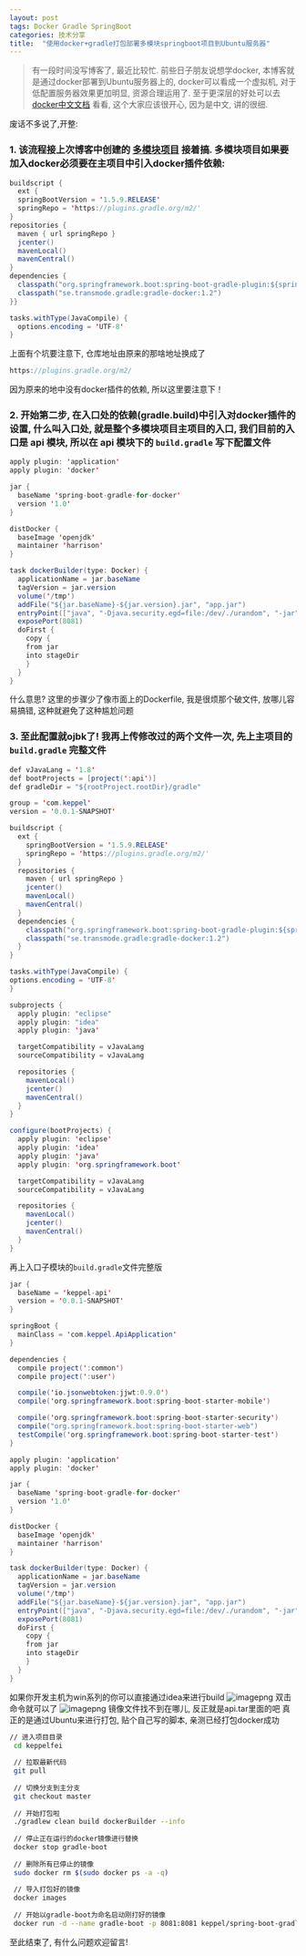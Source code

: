 ```yaml
---
layout: post
tags: Docker Gradle SpringBoot
categories: 技术分享
title:  "使用docker+gradle打包部署多模块springboot项目到Ubuntu服务器"
---
```


> 有一段时间没写博客了, 最近比较忙. 前些日子朋友说想学docker, 本博客就是通过docker部署到Ubuntu服务器上的, docker可以看成一个虚拟机, 对于低配置服务器效果更加明显, 资源合理运用了. 至于更深层的好处可以去[docker中文文档](http://docs.docker-cn.com/) 看看, 这个大家应该很开心, 因为是中文, 讲的很细.

废话不多说了,开整:

### 1. 该流程接上次博客中创建的 [多模块项目](https://www.keppel.fun/articles/2018/11/23/1542977710422.html) 接着搞. 多模块项目如果要加入docker必须要在主项目中引入docker插件依赖:

```java
buildscript {
  ext {
  springBootVersion = '1.5.9.RELEASE'
  springRepo = 'https://plugins.gradle.org/m2/'
}
repositories {
  maven { url springRepo }
  jcenter()
  mavenLocal()
  mavenCentral()
}  
dependencies {
  classpath("org.springframework.boot:spring-boot-gradle-plugin:${springBootVersion}")
  classpath("se.transmode.gradle:gradle-docker:1.2")
}}

tasks.withType(JavaCompile) {
  options.encoding = 'UTF-8'
}
```

上面有个坑要注意下, 仓库地址由原来的那啥地址换成了

```java
https://plugins.gradle.org/m2/
```

因为原来的地中没有docker插件的依赖, 所以这里要注意下！

### 2. 开始第二步, 在入口处的依赖(gradle.build)中引入对docker插件的设置, 什么叫入口处, 就是整个多模块项目主项目的入口, 我们目前的入口是 **api** 模块, 所以在 api 模块下的 `build.gradle` 写下配置文件

```java
apply plugin: 'application'
apply plugin: 'docker'

jar {
  baseName 'spring-boot-gradle-for-docker'
  version '1.0'
}

distDocker {
  baseImage 'openjdk'
  maintainer 'harrison'
}

task dockerBuilder(type: Docker) {
  applicationName = jar.baseName
  tagVersion = jar.version
  volume('/tmp')
  addFile("${jar.baseName}-${jar.version}.jar", "app.jar")
  entryPoint(["java", "-Djava.security.egd=file:/dev/./urandom", "-jar", 'app.jar'])
  exposePort(8081)
  doFirst {
    copy {
  	from jar
  	into stageDir
    }
  }
}
```

什么意思? 这里的步骤少了像市面上的Dockerfile, 我是很烦那个破文件, 放哪儿容易搞错, 这种就避免了这种尴尬问题

### 3. 至此配置就ojbk了! 我再上传修改过的两个文件一次, 先上主项目的 `build.gradle` **完整文件**

```java
def vJavaLang = '1.8'
def bootProjects = [project(':api')]
def gradleDir = "${rootProject.rootDir}/gradle"

group = 'com.keppel'
version = '0.0.1-SNAPSHOT'

buildscript {
  ext {
    springBootVersion = '1.5.9.RELEASE'
    springRepo = 'https://plugins.gradle.org/m2/'
  }
  repositories {
    maven { url springRepo }
    jcenter()
    mavenLocal()
    mavenCentral()
  }  
  dependencies {
    classpath("org.springframework.boot:spring-boot-gradle-plugin:${springBootVersion}")
    classpath("se.transmode.gradle:gradle-docker:1.2")
  }
}

tasks.withType(JavaCompile) {
options.encoding = 'UTF-8'
}

subprojects {
  apply plugin: "eclipse"
  apply plugin: "idea"
  apply plugin: 'java'

  targetCompatibility = vJavaLang
  sourceCompatibility = vJavaLang

  repositories {
    mavenLocal()
    jcenter()
    mavenCentral()
  }
}

configure(bootProjects) {
  apply plugin: 'eclipse'
  apply plugin: 'idea'
  apply plugin: 'java'
  apply plugin: 'org.springframework.boot'

  targetCompatibility = vJavaLang
  sourceCompatibility = vJavaLang

  repositories {
    mavenLocal()
    jcenter()
    mavenCentral()
  }
}
```

再上入口子模块的`build.gradle`文件完整版

```java
jar {
  baseName = 'keppel-api'
  version = '0.0.1-SNAPSHOT'
}

springBoot {
  mainClass = 'com.keppel.ApiApplication'
}

dependencies {
  compile project(':common')
  compile project(':user')

  compile('io.jsonwebtoken:jjwt:0.9.0')
  compile('org.springframework.boot:spring-boot-starter-mobile')

  compile('org.springframework.boot:spring-boot-starter-security')
  compile("org.springframework.boot:spring-boot-starter-web")
  testCompile('org.springframework.boot:spring-boot-starter-test')
}

apply plugin: 'application'
apply plugin: 'docker'

jar {
  baseName 'spring-boot-gradle-for-docker'
  version '1.0'
}

distDocker {
  baseImage 'openjdk'
  maintainer 'harrison'
}

task dockerBuilder(type: Docker) {
  applicationName = jar.baseName
  tagVersion = jar.version
  volume('/tmp')
  addFile("${jar.baseName}-${jar.version}.jar", "app.jar")
  entryPoint(["java", "-Djava.security.egd=file:/dev/./urandom", "-jar", 'app.jar'])
  exposePort(8081)
  doFirst {
    copy {
  	from jar
  	into stageDir
    }
  }
}
```

如果你开发主机为win系列的你可以直接通过idea来进行build
![imagepng](https://pic.v2ss.cn/qiniuyun/db89288eb7034a298d364d4627f3db78_image.png)
双击命令就可以了
![imagepng](https://pic.v2ss.cn/qiniuyun/0ff38e838d7843b6a0aa207a8802aea1_image.png)
镜像文件找不到在哪儿, 反正就是api.tar里面的吧
真正的是通过Ubuntu来进行打包, 贴个自己写的脚本, 亲测已经打包docker成功

```bash
// 进入项目目录
 cd keppelfei
 
 // 拉取最新代码
 git pull
 
 // 切换分支到主分支
 git checkout master
 
 // 开始打包啦
 ./gradlew clean build dockerBuilder --info
 
 // 停止正在运行的docker镜像进行替换
 docker stop gradle-boot
 
 // 删除所有已停止的镜像
 sudo docker rm $(sudo docker ps -a -q)
 
 // 导入打包好的镜像
 docker images
 
 // 开始以gradle-boot为命名启动刚打好的镜像
 docker run -d --name gradle-boot -p 8081:8081 keppel/spring-boot-gradle-for-docker:1.0
```

至此结束了, 有什么问题欢迎留言!

